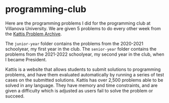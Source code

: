 # programming-club

Here are the programming problems I did for the programming club at Villanova University.
We are given 5 problems to do every other week from the [Kattis Problem Archive](https://open.kattis.com).

The `junior-year` folder contains the problems from the 2020-2021 schoolyear, my first year in the club.
The `senior-year` folder contains the problems from the 2021-2022 schoolyear, my second year in the club, when I became President.

Kattis is a website that allows students to submit solutions to programming problems, and have them evaluated automatically by running a series of test cases on the submitted solutions.
Kattis has over 2,500 problems able to be solved in any language. They have memory and time constraints, and are given a difficulty which is adjusted as users fail to solve the problem or succeed.
